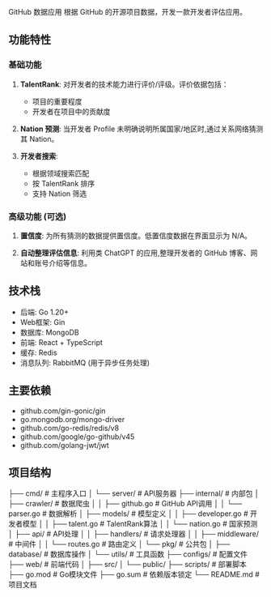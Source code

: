 GitHub 数据应用
根据 GitHub 的开源项目数据，开发一款开发者评估应用。

## 功能特性

### 基础功能

1. **TalentRank**: 对开发者的技术能力进行评价/评级。评价依据包括：
   - 项目的重要程度
   - 开发者在项目中的贡献度

2. **Nation 预测**: 当开发者 Profile 未明确说明所属国家/地区时,通过关系网络猜测其 Nation。

3. **开发者搜索**: 
   - 根据领域搜索匹配
   - 按 TalentRank 排序
   - 支持 Nation 筛选

### 高级功能 (可选)

1. **置信度**: 为所有猜测的数据提供置信度。低置信度数据在界面显示为 N/A。

2. **自动整理评估信息**: 利用类 ChatGPT 的应用,整理开发者的 GitHub 博客、网站和账号介绍等信息。

## 技术栈

- 后端: Go 1.20+
- Web框架: Gin
- 数据库: MongoDB
- 前端: React + TypeScript
- 缓存: Redis
- 消息队列: RabbitMQ (用于异步任务处理)

## 主要依赖

- github.com/gin-gonic/gin
- go.mongodb.org/mongo-driver
- github.com/go-redis/redis/v8
- github.com/google/go-github/v45
- github.com/golang-jwt/jwt

## 项目结构
├── cmd/                    # 主程序入口
│   └── server/            # API服务器
├── internal/              # 内部包
│   ├── crawler/           # 数据爬虫
│   │   ├── github.go      # GitHub API调用
│   │   └── parser.go      # 数据解析
│   ├── models/            # 模型定义
│   │   ├── developer.go   # 开发者模型
│   │   ├── talent.go      # TalentRank算法
│   │   └── nation.go      # 国家预测
│   ├── api/               # API处理
│   │   ├── handlers/      # 请求处理器
│   │   ├── middleware/    # 中间件
│   │   └── routes.go      # 路由定义
│   └── pkg/               # 公共包
│       ├── database/      # 数据库操作
│       └── utils/         # 工具函数
├── configs/               # 配置文件
├── web/                   # 前端代码
│   ├── src/
│   └── public/
├── scripts/               # 部署脚本
├── go.mod                 # Go模块文件
├── go.sum                 # 依赖版本锁定
└── README.md             # 项目文档
